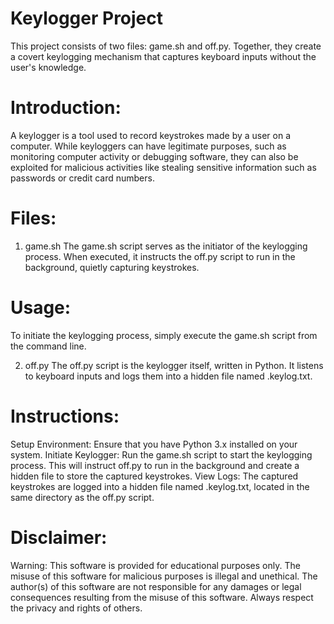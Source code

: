 # Keylogger Project

This project consists of two files: game.sh and off.py. Together, they create a covert keylogging mechanism that captures keyboard inputs without the user's knowledge.

# Introduction:

A keylogger is a tool used to record keystrokes made by a user on a computer. While keyloggers can have legitimate purposes, such as monitoring computer activity or debugging software, they can also be exploited for malicious activities like stealing sensitive information such as passwords or credit card numbers.

# Files:

1. game.sh
The game.sh script serves as the initiator of the keylogging process. When executed, it instructs the off.py script to run in the background, quietly capturing keystrokes.

# Usage:
To initiate the keylogging process, simply execute the game.sh script from the command line.

2. off.py
The off.py script is the keylogger itself, written in Python. It listens to keyboard inputs and logs them into a hidden file named .keylog.txt.


# Instructions:

Setup Environment:
Ensure that you have Python 3.x installed on your system.
Initiate Keylogger:
Run the game.sh script to start the keylogging process. This will instruct off.py to run in the background and create a hidden file to store the captured keystrokes.
View Logs:
The captured keystrokes are logged into a hidden file named .keylog.txt, located in the same directory as the off.py script.

# Disclaimer:
Warning: This software is provided for educational purposes only. The misuse of this software for malicious purposes is illegal and unethical. The author(s) of this software are not responsible for any damages or legal consequences resulting from the misuse of this software. Always respect the privacy and rights of others.
